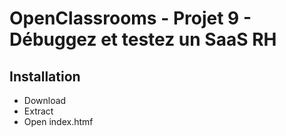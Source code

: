 # OpenClassrooms - Projet 9 - Débuggez et testez un SaaS RH

## Installation
- Download
- Extract 
- Open index.htmf
